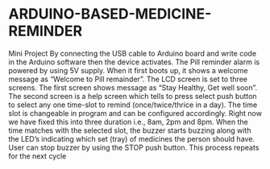 # ARDUINO-BASED-MEDICINE-REMINDER
Mini Project
By connecting the USB cable to Arduino board and write code in the Arduino software then the device activates. The Pill reminder alarm is powered by using 5V supply. 
When it first boots up, it shows a welcome message as “Welcome to Pill remainder”.  The LCD screen is set to three screens. The first screen shows message as “Stay Healthy, Get well soon”. The second screen is a help screen which tells to press select push button to select any one time-slot to remind (once/twice/thrice in a day). The time slot is changeable in program and can be configured accordingly.
Right now we have fixed this into three duration i.e., 8am, 2pm and 8pm. When the time matches with the selected slot, the buzzer starts buzzing along with the LED’s indicating which set (tray) of medicines the person should have. User can stop buzzer by using the STOP push button. This process repeats for the next cycle
